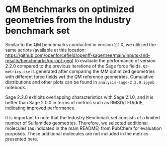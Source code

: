 # QM Benchmarks on optimized geometries from the Industry benchmark set

Similar to the QM benchmarks conducted in version 2.1.0, we utilized the same scripts (available at this location: https://github.com/openforcefield/openff-sage/tree/main/inputs-and-results/benchmarks/qc-opt-geo) to evaluate the performance of version 2.2.0 compared to the previous iterations of the Sage force fields. `03-metrics.csv` is generated after comparing the MM optimized geometries with different force fields wrt the QM reference geometries. Cumulative distributions and other plots can be found in `analysis-sage-2.2.0.ipynb` notebook.

Sage 2.2.0 exhibits overlapping characteristics with Sage 2.1.0, and it is better than Sage 2.0.0 in terms of metrics such as RMSD/TFD/ddE, indicating improved performance.

It is important to note that the Industry Benchmark set consists of a limited number of Sulfamides geometries. Therefore, we selected additional molecules (as indicated in the main README) from PubChem for evaluation purposes. These additional molecules are not included in the metrics presented here.
